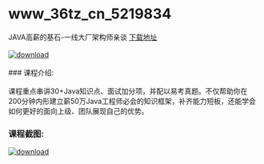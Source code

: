 # www_36tz_cn_5219834
JAVA高薪的基石-一线大厂架构师亲谈
[下载地址](http://www.36tz.cn/article/5219834 "下载地址")
<br/></br>[![download](http://36tz.cn/muke_img/2021_05_1-26-300x178.png "下载地址")](http://www.36tz.cn/article/5219834 "下载地址")
<br/></br>### 课程介绍:<br/></br>课程重点串讲30+Java知识点、面试加分项，并配以易考真题。不仅帮助你在200分钟内形建立薪50万Java工程师必会的知识框架，补齐能力短板，还能学会如何更好的面向上级、团队展现自己的优势。

### 课程截图:
[![download](http://36tz.cn/muke_img/2021_05_2-29.png "下载地址")](http://www.36tz.cn/article/5219834 "下载地址")
